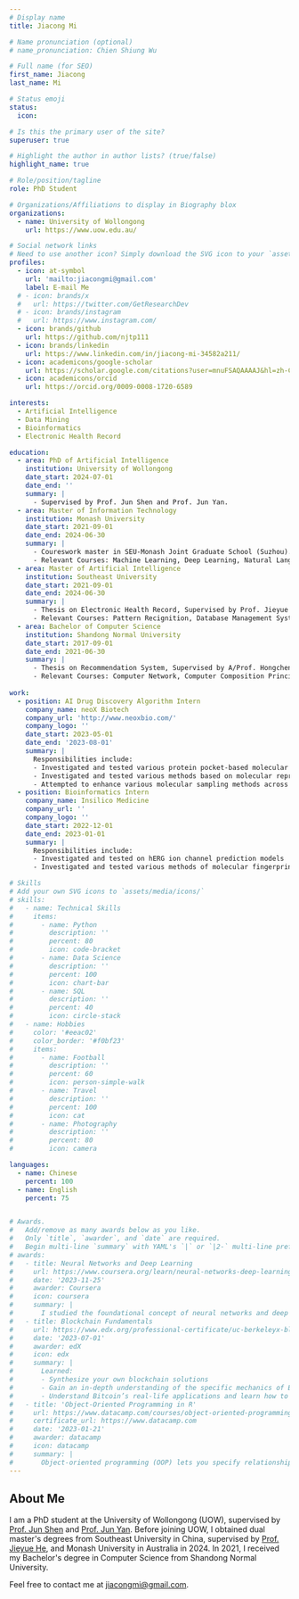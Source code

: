 ```yaml
---
# Display name
title: Jiacong Mi

# Name pronunciation (optional)
# name_pronunciation: Chien Shiung Wu

# Full name (for SEO)
first_name: Jiacong 
last_name: Mi

# Status emoji
status:
  icon: 

# Is this the primary user of the site?
superuser: true

# Highlight the author in author lists? (true/false)
highlight_name: true

# Role/position/tagline
role: PhD Student

# Organizations/Affiliations to display in Biography blox
organizations:
  - name: University of Wollongong
    url: https://www.uow.edu.au/

# Social network links
# Need to use another icon? Simply download the SVG icon to your `assets/media/icons/` folder.
profiles:
  - icon: at-symbol
    url: 'mailto:jiacongmi@gmail.com'
    label: E-mail Me
  # - icon: brands/x
  #   url: https://twitter.com/GetResearchDev
  # - icon: brands/instagram
  #   url: https://www.instagram.com/
  - icon: brands/github
    url: https://github.com/njtp111
  - icon: brands/linkedin
    url: https://www.linkedin.com/in/jiacong-mi-34582a211/
  - icon: academicons/google-scholar
    url: https://scholar.google.com/citations?user=mnuFSAQAAAAJ&hl=zh-CN
  - icon: academicons/orcid
    url: https://orcid.org/0009-0008-1720-6589

interests:
  - Artificial Intelligence
  - Data Mining
  - Bioinformatics
  - Electronic Health Record

education:
  - area: PhD of Artificial Intelligence
    institution: University of Wollongong
    date_start: 2024-07-01
    date_end: ''
    summary: |
      - Supervised by Prof. Jun Shen and Prof. Jun Yan.
  - area: Master of Information Technology
    institution: Monash University
    date_start: 2021-09-01
    date_end: 2024-06-30
    summary: |
      - Coureswork master in SEU-Monash Joint Graduate School (Suzhou).
      - Relevant Courses: Machine Learning, Deep Learning, Natural Language Processing.
  - area: Master of Artificial Intelligence
    institution: Southeast University
    date_start: 2021-09-01
    date_end: 2024-06-30
    summary: |
      - Thesis on Electronic Health Record, Supervised by Prof. Jieyue He.
      - Relevant Courses: Pattern Recignition, Database Management Systems, Algorithm Design and Analysis.
  - area: Bachelor of Computer Science
    institution: Shandong Normal University
    date_start: 2017-09-01
    date_end: 2021-06-30
    summary: |
      - Thesis on Recommendation System, Supervised by A/Prof. Hongchen Wu.
      - Relevant Courses: Computer Network, Computer Composition Principle, Operating System
      
work:
  - position: AI Drug Discovery Algorithm Intern
    company_name: neoX Biotech
    company_url: 'http://www.neoxbio.com/'
    company_logo: ''
    date_start: 2023-05-01
    date_end: '2023-08-01'
    summary: |
      Responsibilities include:
      - Investigated and tested various protein pocket-based molecular sampling methods
      - Investigated and tested various methods based on molecular representation learning
      - Attempted to enhance various molecular sampling methods across many datasets to achieve improved performance
  - position: Bioinformatics Intern
    company_name: Insilico Medicine 
    company_url: ''
    company_logo: ''
    date_start: 2022-12-01
    date_end: 2023-01-01
    summary: |
      Responsibilities include:
      - Investigated and tested on hERG ion channel prediction models
      - Investigated and tested various methods of molecular fingerprints and graph neural networks to represent molecules

# Skills
# Add your own SVG icons to `assets/media/icons/`
# skills:
#   - name: Technical Skills
#     items:
#       - name: Python
#         description: ''
#         percent: 80
#         icon: code-bracket
#       - name: Data Science
#         description: ''
#         percent: 100
#         icon: chart-bar
#       - name: SQL
#         description: ''
#         percent: 40
#         icon: circle-stack
#   - name: Hobbies
#     color: '#eeac02'
#     color_border: '#f0bf23'
#     items:
#       - name: Football
#         description: ''
#         percent: 60
#         icon: person-simple-walk
#       - name: Travel
#         description: ''
#         percent: 100
#         icon: cat
#       - name: Photography
#         description: ''
#         percent: 80
#         icon: camera

languages:
  - name: Chinese
    percent: 100
  - name: English
    percent: 75


# Awards.
#   Add/remove as many awards below as you like.
#   Only `title`, `awarder`, and `date` are required.
#   Begin multi-line `summary` with YAML's `|` or `|2-` multi-line prefix and indent 2 spaces below.
# awards:
#   - title: Neural Networks and Deep Learning
#     url: https://www.coursera.org/learn/neural-networks-deep-learning
#     date: '2023-11-25'
#     awarder: Coursera
#     icon: coursera
#     summary: |
#       I studied the foundational concept of neural networks and deep learning. By the end, I was familiar with the significant technological trends driving the rise of deep learning; build, train, and apply fully connected deep neural networks; implement efficient (vectorized) neural networks; identify key parameters in a neural network’s architecture; and apply deep learning to your own applications.
#   - title: Blockchain Fundamentals
#     url: https://www.edx.org/professional-certificate/uc-berkeleyx-blockchain-fundamentals
#     date: '2023-07-01'
#     awarder: edX
#     icon: edx
#     summary: |
#       Learned:
#       - Synthesize your own blockchain solutions
#       - Gain an in-depth understanding of the specific mechanics of Bitcoin
#       - Understand Bitcoin’s real-life applications and learn how to attack and destroy Bitcoin, Ethereum, smart contracts and Dapps, and alternatives to Bitcoin’s Proof-of-Work consensus algorithm
#   - title: 'Object-Oriented Programming in R'
#     url: https://www.datacamp.com/courses/object-oriented-programming-with-s3-and-r6-in-r
#     certificate_url: https://www.datacamp.com
#     date: '2023-01-21'
#     awarder: datacamp
#     icon: datacamp
#     summary: |
#       Object-oriented programming (OOP) lets you specify relationships between functions and the objects that they can act on, helping you manage complexity in your code. This is an intermediate level course, providing an introduction to OOP, using the S3 and R6 systems. S3 is a great day-to-day R programming tool that simplifies some of the functions that you write. R6 is especially useful for industry-specific analyses, working with web APIs, and building GUIs.
---
```


## About Me

I am a PhD student at the University of Wollongong (UOW), supervised by [Prof. Jun Shen](https://scholars.uow.edu.au/jun-shen) and [Prof. Jun Yan](https://scholars.uow.edu.au/jun-yan). Before joining UOW, I obtained dual master's degrees from Southeast University in China, supervised by [Prof. Jieyue He](https://cse.seu.edu.cn/_s191/2019/0105/c23024a257498/page.psp), and Monash University in Australia in 2024. In 2021, I received my Bachelor's degree in Computer Science from Shandong Normal University.

Feel free to contact me at jiacongmi@gmail.com.